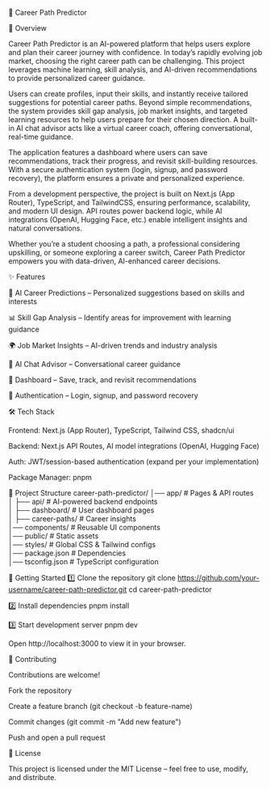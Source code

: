 🚀 Career Path Predictor










📖 Overview

Career Path Predictor is an AI-powered platform that helps users explore and plan their career journey with confidence. In today’s rapidly evolving job market, choosing the right career path can be challenging. This project leverages machine learning, skill analysis, and AI-driven recommendations to provide personalized career guidance.

Users can create profiles, input their skills, and instantly receive tailored suggestions for potential career paths. Beyond simple recommendations, the system provides skill gap analysis, job market insights, and targeted learning resources to help users prepare for their chosen direction. A built-in AI chat advisor acts like a virtual career coach, offering conversational, real-time guidance.

The application features a dashboard where users can save recommendations, track their progress, and revisit skill-building resources. With a secure authentication system (login, signup, and password recovery), the platform ensures a private and personalized experience.

From a development perspective, the project is built on Next.js (App Router), TypeScript, and TailwindCSS, ensuring performance, scalability, and modern UI design. API routes power backend logic, while AI integrations (OpenAI, Hugging Face, etc.) enable intelligent insights and natural conversations.

Whether you’re a student choosing a path, a professional considering upskilling, or someone exploring a career switch, Career Path Predictor empowers you with data-driven, AI-enhanced career decisions.

✨ Features

🔮 AI Career Predictions – Personalized suggestions based on skills and interests

📊 Skill Gap Analysis – Identify areas for improvement with learning guidance

🌍 Job Market Insights – AI-driven trends and industry analysis

🤖 AI Chat Advisor – Conversational career guidance

📌 Dashboard – Save, track, and revisit recommendations

🔐 Authentication – Login, signup, and password recovery

🛠️ Tech Stack

Frontend: Next.js (App Router), TypeScript, Tailwind CSS, shadcn/ui

Backend: Next.js API Routes, AI model integrations (OpenAI, Hugging Face)

Auth: JWT/session-based authentication (expand per your implementation)

Package Manager: pnpm

📂 Project Structure
career-path-predictor/
│── app/              # Pages & API routes  
│   ├── api/          # AI-powered backend endpoints  
│   ├── dashboard/    # User dashboard pages  
│   ├── career-paths/ # Career insights  
│── components/       # Reusable UI components  
│── public/           # Static assets  
│── styles/           # Global CSS & Tailwind configs  
│── package.json      # Dependencies  
│── tsconfig.json     # TypeScript configuration  

🚀 Getting Started
1️⃣ Clone the repository
git clone https://github.com/your-username/career-path-predictor.git
cd career-path-predictor

2️⃣ Install dependencies
pnpm install

3️⃣ Start development server
pnpm dev


Open http://localhost:3000
 to view it in your browser.

🤝 Contributing

Contributions are welcome!

Fork the repository

Create a feature branch (git checkout -b feature-name)

Commit changes (git commit -m "Add new feature")

Push and open a pull request

📜 License

This project is licensed under the MIT License – feel free to use, modify, and distribute.
